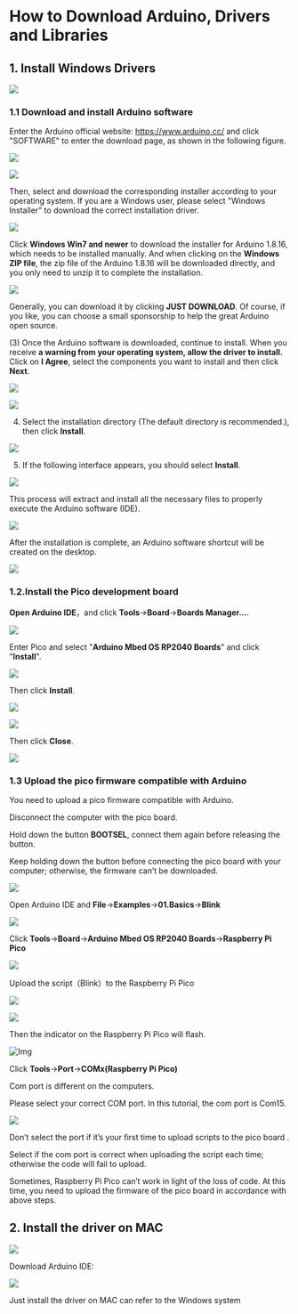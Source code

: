 # **How to Download Arduino, Drivers and Libraries**

## **1. Install Windows Drivers**

![](../media/6cf6312dc7c7db27794b54d58a8bf80c.png)

### 1.1 Download and install Arduino software

Enter the Arduino official website: [<span class="underline">https://www.arduino.cc/</span>](https://www.arduino.cc/) and click "SOFTWARE" to enter the download page, as shown in the following figure.

![](../media/bfe8c9e405c71123dee7921eddff86d3.png)

![](../media/7250961db41ba42e4b881d77bd76a319.png)

Then, select and download the corresponding installer according to your operating system. If you are a Windows user, please select "Windows Installer" to download the correct installation driver.

![](../media/894116c5cf0023dd9720946cfb441790.png)

Click **Windows Win7 and newer** to download the installer for Arduino 1.8.16, which needs to be installed manually. And when clicking on the **Windows ZIP file**, the zip file of the Arduino 1.8.16 will be downloaded directly, and you only need to unzip it to complete the installation.

![](../media/a983a2f2eceb968afbff8ba0f0376240.png)

Generally, you can download it by clicking **JUST DOWNLOAD**. Of course, if you like, you can choose a small sponsorship to help the great Arduino open source.

(3) Once the Arduino software is downloaded, continue to install. When you receive **a warning from your operating system, allow the driver to install.** Click on **I Agree**, select the components you want to install and then click **Next**.

![](../media/00e334d3c756a2495da6f0d1b2db680a.png)

![](../media/de541d90a1cda992ad8e3f0cbaf95f94.png)

4)  Select the installation directory (The default directory is recommended.), then click **Install**.

![](../media/7da9aca1e8432c59372e7c7ab2574bd9.png)

5)  If the following interface appears, you should select **Install**.

![](../media/85b29de2aa791ecc77280ccde91e53c5.png)

This process will extract and install all the necessary files to properly execute the Arduino software (IDE).

![](../media/739c41701fbcab202f0e587f534bad30.png)

After the installation is complete, an Arduino software shortcut will be created on the desktop.

![](../media/d28223c55a30f949760779720fe4ec24.png)

### 1.2.Install the Pico development board

**Open Arduino IDE**，and click **Tools**→**Board**→**Boards Manager...**.

![](../media/cc974af6f0b434a21d56bb0a00c8594e.png)

Enter Pico and select "**Arduino Mbed OS RP2040 Boards**" and click "**Install**".

![](../media/f28ae2a19124bca76f70c3d5cbe1cbec.png)

Then click **Install**.

![](../media/32b8ade56a0e1da272a17abbfd5da41f.png)

![](../media/36e0d1363908ff71cecbdee4b9e4e421.png)

Then click **Close**.

![](../media/2c0d5af2d55f5796444cc6349585e920.png)

### 1.3 Upload the pico firmware compatible with Arduino

You need to upload a pico firmware compatible with Arduino.

Disconnect the computer with the pico board.

Hold down the button **BOOTSEL**, connect them again before releasing the button.

Keep holding down the button before connecting the pico board with your computer; otherwise, the firmware can’t be downloaded.

![](../media/33c91d51b2aeb2c943691706354aaad1.png)

Open Arduino IDE and **File**→**Examples**→**01.Basics**→**Blink**

![](../media/0911ade4582bd015f4cd518a5f65253f.png)

Click **Tools**→**Board**→**Arduino Mbed OS RP2040 Boards**→**Raspberry Pi Pico**

![](../media/b5a2d5b5c4b2adb2a6ced1321aadd709.png)

Upload the script（Blink）to the Raspberry Pi Pico

![](../media/27763aed4103e97b05209c747e53e8ee.png)

![](../media/4a143c3abe363648730e40181a0e2050.png)

Then the indicator on the Raspberry Pi Pico will flash.

![Img](./media/img-20231101155001.png)

Click **Tools**→**Port**→**COMx(Raspberry Pi Pico)**

Com port is different on the computers.

Please select your correct COM port. In this tutorial, the com port is Com15.

![](../media/dd5f48649f98d0e8ac5570e83eb7e186.png)

Don’t select the port if it’s your first time to upload scripts to the pico board .

Select if the com port is correct when uploading the script each time; otherwise the code will fail to upload.

Sometimes, Raspberry Pi Pico can’t work in light of the loss of code. At this time, you need to upload the firmware of the pico board in accordance with above steps.



## **2. Install the driver on MAC**

![](../media/a6fc83596009c574d8e29ef383748549.png)

Download Arduino IDE:

![](../media/5d58d3cf67b308423ddb9f286f6cb697.png)

Just install the driver on MAC can refer to the Windows system



　　

　
　





